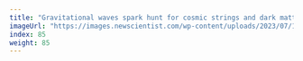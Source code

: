 ```yaml
---
title: "Gravitational waves spark hunt for cosmic strings and dark matter"
imageUrl: "https://images.newscientist.com/wp-content/uploads/2023/07/10095705/SEI_163211368.jpg?width=600"
index: 85
weight: 85
---
```

